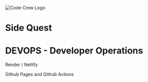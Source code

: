 ![Code Crew Logo](/Imgs/codecrewlogo.png  "image_tooltip")
# Side Quest

# DEVOPS - Developer Operations

Render / Netlify

Github Pages and Github Actions